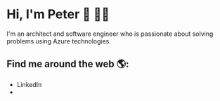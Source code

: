 # Hi, I'm Peter 👋 👨‍💻

I'm an architect and software engineer who is passionate about solving problems using Azure technologies.

## Find me around the web 🌎:
- LinkedIn
- 
